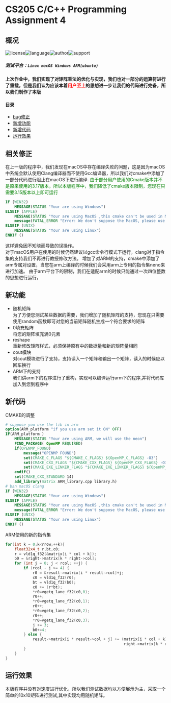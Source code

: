 # CS205 C/C++ Programming Assignment 4
## 概况
![license](https://img.shields.io/badge/license-MIT-yellowgreen)![language](https://img.shields.io/badge/language-C%2B%2B-brightgreen)![author](https://img.shields.io/badge/author-happys-blue)![support](https://img.shields.io/badge/Supported%20platform-Windows%20macOS%20Linux%arm-red)
##### 测试平台：`Linux macOS Windows ARM(ubuntu)`
#### 上次作业中，我们实现了对矩阵乘法的优化与实现，我们也对一部分的运算符进行了重载，但是我们认为应该本着<font color=red>用户至上</font>的思想进一步让我们的代码进行完备，所以我们制作了本版
#### 目录
- [bug修正](#相关修正)       	
- [新增功能](#新功能)      	
- [新增代码](#新代码)      	
- [运行效果](#运行效果)     	
## 相关修正
在上一版的程序中，我们发现在macOS中存在编译失败的问题，这是因为macOS中系统会默认使用Clang编译器而不使用Gcc编译器，所以我们对cmake中添加了一部分代码进行阻止在macOS下进行编译.
<font color =green>由于部分用户使用的Cmake版本并不是原来使用的3.17版本，所以本版程序中，我们降低了cmake版本限制，您现在只需要3.15版本以上即可运行</font>
```cmake
IF (WIN32)
	MESSAGE(STATUS "Your are using Windows")
ELSEIF (APPLE)
	MESSAGE(STATUS "Your are using MacOS ,this cmake can't be used in MacOS because clang will stop this project for using gcc")
    message(FATAL_ERROR "Error: We don't suppose the MacOS, please use the terminal to compile this program")
ELSEIF (UNIX)
	MESSAGE(STATUS "Your are using Linux")
ENDIF ()
```
这样避免因不知晓而导致的误操作。				
对于macOS用户在使用的时候仍然建议以gcc命令行模式下运行，clang对于指令集的支持我们不再进行教授修改方法。
增加了对ARM的支持，cmake中添加了arm专属对设置，当您在arm上编译的时候我们会采用arm上专用的指令集neno来进行加速。
由于arm平台下的限制，我们在适配arm的时候只能通过一次四位整数的思想进行运行，
## 新功能
- 随机矩阵			
为了方便您测试某些数据的需要，我们增加了随机矩阵的支持，您现在只需要使用random函数即可对您的当前矩阵随机生成一个符合要求的矩阵
- 0填充矩阵			
将您的矩阵填充满0元素
- reshape 			
重新修改矩阵样式，必须保持原有中的数据量和新的矩阵量相同
- cout模块			
对cout模块进行了支持，支持读入一个矩阵和输出一个矩阵，读入的时候应以回车换行		
- ARM下的支持			
我们讲arm下的程序进行了重构，实现可以编译运行arm下的程序,并将代码库加入到您到程序中
## 新代码
CMAKE的调整
```cmake
# suppose you use the lib in arm
option(ARM_platform "if you use arm set it ON" OFF)
IF(ARM_platform )
	MESSAGE(STATUS "Your are using ARM, we will use the neon")
	FIND_PACKAGE( OpenMP REQUIRED)
	if(OPENMP_FOUND)
	    message("OPENMP FOUND")
	    set(CMAKE_C_FLAGS "${CMAKE_C_FLAGS} ${OpenMP_C_FLAGS} -O3")
	    set(CMAKE_CXX_FLAGS "${CMAKE_CXX_FLAGS} ${OpenMP_CXX_FLAGS} -O3")
	    set(CMAKE_EXE_LINKER_FLAGS "${CMAKE_EXE_LINKER_FLAGS} ${OpenMP_EXE_LINKER_FLAGS} -O3")
	endif()
	set(CMAKE_CXX_STANDARD 14)
	add_library(matrix ARM_library.cpp library.h)
# ban macOS clang
IF (WIN32)
	MESSAGE(STATUS "Your are using Windows")
ELSEIF (APPLE)
	MESSAGE(STATUS "Your are using MacOS ,this cmake can't be used in MacOS because clang will stop this project for using gcc")
    message(FATAL_ERROR "Error: We don't suppose the MacOS, please use the terminal to compile this program")
ELSEIF (UNIX)
	MESSAGE(STATUS "Your are using Linux")
ENDIF ()
```
ARM使用的新的指令集
```cpp
for(int k = 0;k<rrow;++k){
	float32x4_t r,bt,c0;
	r = vld1q_f32(&matrix[i * col + k]);
	b0 = &right->matrix[k * right->col];
	for (int j = 0; j < rcol; ++j) {
		if (rcol - j >= 4) {
			r0 = &result->matrix[i * result->col]+j;
			c0 = vld1q_f32(r0);
			bt = vld1q_f32(b0);
			c0 += (r*bt);
			*r0=vgetq_lane_f32(c0,0);
			r0++;
			*r0=vgetq_lane_f32(c0,1);
			r0++;
			*r0=vgetq_lane_f32(c0,2);
			r0++;
			*r0=vgetq_lane_f32(c0,3);
			j += 3;
			b0+=4;
		} else {
			result->matrix[i * result->col + j] += (matrix[i * col + k] *
													right->matrix[k * right->col + j]);
		}
	}
}
```

## 运行效果
本版程序并没有对速度进行优化，所以我们测试数据均以方便展示为主，采取一个简单的10x10矩阵进行测试,其中实现均用随机矩阵。
